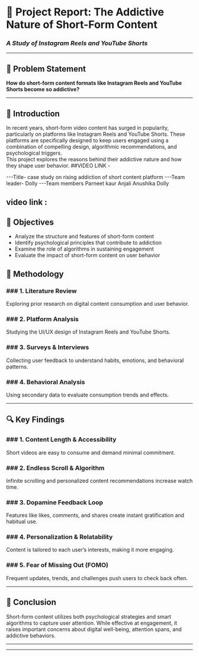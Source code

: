 # 📄 Project Report: The Addictive Nature of Short-Form Content  
### *A Study of Instagram Reels and YouTube Shorts*

---

## 🧠 Problem Statement  
**How do short-form content formats like Instagram Reels and YouTube Shorts become so addictive?**

---

## 📘 Introduction  
In recent years, short-form video content has surged in popularity, particularly on platforms like Instagram Reels and YouTube Shorts. These platforms are specifically designed to keep users engaged using a combination of compelling design, algorithmic recommendations, and psychological triggers.  
This project explores the reasons behind their addictive nature and how they shape user behavior.
##VIDEO LINK -  

---Title- case study on rising addiction of short content platform 
---Team leader- Dolly
---Team members
Parneet kaur
Anjali
Anushika
Dolly
## video link :


## 🎯 Objectives  
- Analyze the structure and features of short-form content  
- Identify psychological principles that contribute to addiction  
- Examine the role of algorithms in sustaining engagement  
- Evaluate the impact of short-form content on user behavior



 

## 🧪 Methodology  

### ### 1. Literature Review  
Exploring prior research on digital content consumption and user behavior.

### ### 2. Platform Analysis  
Studying the UI/UX design of Instagram Reels and YouTube Shorts.

### ### 3. Surveys & Interviews  
Collecting user feedback to understand habits, emotions, and behavioral patterns.

### ### 4. Behavioral Analysis  
Using secondary data to evaluate consumption trends and effects.

---

## 🔍 Key Findings  

### ### 1. Content Length & Accessibility  
Short videos are easy to consume and demand minimal commitment.

### ### 2. Endless Scroll & Algorithm  
Infinite scrolling and personalized content recommendations increase watch time.

### ### 3. Dopamine Feedback Loop  
Features like likes, comments, and shares create instant gratification and habitual use.

### ### 4. Personalization & Relatability  
Content is tailored to each user’s interests, making it more engaging.

### ### 5. Fear of Missing Out (FOMO)  
Frequent updates, trends, and challenges push users to check back often.

---

## 🧾 Conclusion  
Short-form content utilizes both psychological strategies and smart algorithms to capture user attention. While effective at engagement, it raises important concerns about digital well-being, attention spans, and addictive behaviors.

---

 

---
